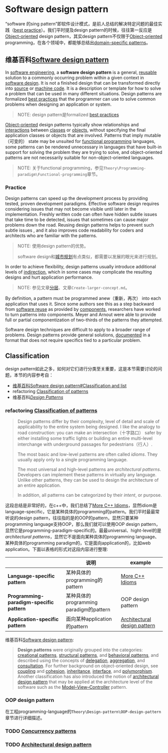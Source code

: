 # Software design pattern

“software 的sing pattern”即软件设计模式，是前人总结的解决特定问题的最佳实践（[best practice](https://en.wikipedia.org/wiki/Best_practice)）。我们平时提及design pattern的时候，往往第一反应是[Object-oriented](https://en.wikipedia.org/wiki/Object-oriented) design pattern，其实design pattern不仅限于[Object-oriented](https://en.wikipedia.org/wiki/Object-oriented) programming，在各个领域中，都能够总结出[domain-specific patterns](https://en.wikipedia.org/wiki/Software_design_pattern#Domain-specific_patterns)。



## 维基百科[Software design pattern](https://en.wikipedia.org/wiki/Software_design_pattern)

In [software engineering](https://en.wikipedia.org/wiki/Software_engineering), a **software design pattern** is a general, [reusable](https://en.wikipedia.org/wiki/Reusability) solution to a commonly occurring problem within a given context in [software design](https://en.wikipedia.org/wiki/Software_design). It is not a finished design that can be transformed directly into [source](https://en.wikipedia.org/wiki/Source_code) or [machine code](https://en.wikipedia.org/wiki/Machine_code). It is a description or template for how to solve a problem that can be used in many different situations. Design patterns are formalized [best practices](https://en.wikipedia.org/wiki/Best_practice) that the programmer can use to solve common problems when designing an application or system.

> NOTE: design pattern是formalized [best practices](https://en.wikipedia.org/wiki/Best_practice) 

[Object-oriented](https://en.wikipedia.org/wiki/Object-oriented) design patterns typically show relationships and [interactions](https://en.wikipedia.org/wiki/Interaction) between [classes](https://en.wikipedia.org/wiki/Class_(computer_science)) or [objects](https://en.wikipedia.org/wiki/Object_(computer_science)), without specifying the final application classes or objects that are involved. Patterns that imply mutable（可变的） state may be unsuited for [functional programming](https://en.wikipedia.org/wiki/Functional_programming) languages, some patterns can be rendered unnecessary in languages that have built-in support for solving the problem they are trying to solve, and object-oriented patterns are not necessarily suitable for non-object-oriented languages.

> NOTE: 关于functional programming，参见`Theory\Programming-paradigm\Functional-programming`章节。

### Practice

Design patterns can speed up the development process by providing tested, proven development paradigms. Effective software design requires considering issues that may not become visible until later in the implementation. Freshly written code can often have hidden subtle issues that take time to be detected, issues that sometimes can cause major problems down the road. Reusing design patterns helps to prevent such subtle issues , and it also improves code readability for coders and architects who are familiar with the patterns.

> NOTE: 使用design pattern的优势。
>
> software design和[城市规划](https://baike.baidu.com/item/%E5%9F%8E%E5%B8%82%E8%A7%84%E5%88%92/491164?fr=aladdin)有点类似，都需要以发展的眼光来进行规划。

In order to achieve flexibility, design patterns usually introduce additional levels of [indirection](https://en.wikipedia.org/wiki/Indirection), which in some cases may complicate the resulting designs and hurt application performance.

> NOTE: 参见文章[分层](https://dengking.github.io/Post/Abstraction/Abstraction-and-architecture-and-layer/)、文章`Create-larger-concept.md`。

By definition, a pattern must be programmed anew（重新，再次） into each application that uses it. Since some authors see this as a step backward from [software reuse](https://en.wikipedia.org/wiki/Software_reuse) as provided by [components](https://en.wikipedia.org/wiki/Software_componentry), researchers have worked to turn patterns into components. Meyer and Arnout were able to provide full or partial componentization of two-thirds of the patterns they attempted. 

Software design techniques are difficult to apply to a broader range of problems. Design patterns provide general solutions, [documented](https://en.wikipedia.org/wiki/Documentation) in a format that does not require specifics tied to a particular problem.



## Classification

design pattern如此之多，如何对它们进行分类至关重要，这是本节需要讨论的问题，本节的内容参考自：

- [维基百科Software design pattern#Classification and list](https://en.wikipedia.org/wiki/Software_design_pattern#Classification_and_list)
- refactoring [Classification of patterns](https://refactoring.guru/design-patterns/classification)
- 维基百科[*Design Patterns*](https://en.wikipedia.org/wiki/Design_Patterns)

### refactoring [Classification of patterns](https://refactoring.guru/design-patterns/classification)

> Design patterns differ by their complexity, level of detail and scale of applicability to the entire system being designed. I like the analogy to road construction: you can make an intersection（十字路口） safer by either installing some traffic lights or building an entire multi-level interchange with underground passages for pedestrians（行人）.
>
> The most basic and low-level patterns are often called *idioms*. They usually apply only to a single programming language.
>
> The most universal and high-level patterns are *architectural patterns*. Developers can implement these patterns in virtually any language. Unlike other patterns, they can be used to design the architecture of an entire application.
>
> In addition, all patterns can be categorized by their *intent*, or purpose. 

这段总结是非常好的，在c++中，我们总结了[More C++ Idioms](https://en.wikibooks.org/wiki/More_C%2B%2B_Idioms)，显然idiom是language-specific，它是某种具体的programming的pattern。我们平时最最常听说的design pattern，往往指的是的OOP的pattern，显然只要某种programming language支持OOP，那么我们就可以使用OOP design pattern，显然它是programming-paradigm-specific的。最最universal、hight-level的是 *architectural patterns*，显然它不是面向某种具体的programming language、某种具体的programming paradigm的，它是面向application的，比如web  application。下面以表格的形式对这段内容进行整理: 

|                                           | 说明                                    | example                                                      |
| ----------------------------------------- | --------------------------------------- | ------------------------------------------------------------ |
| **Language-specific pattern**             | 某种具体的programming的pattern          | [More C++ Idioms](https://en.wikibooks.org/wiki/More_C%2B%2B_Idioms) |
| **Programming-paradigm-specific pattern** | 某种具体的programming paradigm的pattern | OOP design pattern                                           |
| **Application-specific pattern**          | 面向某种application的pattern            | [Architectural design pattern](https://en.wikipedia.org/wiki/Architectural_pattern) |

维基百科[Software design pattern](https://en.wikipedia.org/wiki/Software_design_pattern): 

> **Design patterns** were originally grouped into the categories: [creational patterns](https://en.wikipedia.org/wiki/Creational_pattern), [structural patterns](https://en.wikipedia.org/wiki/Structural_pattern), and [behavioral patterns](https://en.wikipedia.org/wiki/Behavioral_pattern), and described using the concepts of [delegation](https://en.wikipedia.org/wiki/Delegation_(programming)), [aggregation](https://en.wikipedia.org/wiki/Aggregation_(object-oriented_programming)), and [consultation](https://en.wikipedia.org/w/index.php?title=Consultation_(object-oriented_programming)&action=edit&redlink=1). For further background on object-oriented design, see [coupling](https://en.wikipedia.org/wiki/Coupling_(computer_science)) and [cohesion](https://en.wikipedia.org/wiki/Cohesion_(computer_science)), [inheritance](https://en.wikipedia.org/wiki/Inheritance_(computer_science)), [interface](https://en.wikipedia.org/wiki/Interface_(object-oriented_programming)), and [polymorphism](https://en.wikipedia.org/wiki/Polymorphism_in_object-oriented_programming). Another classification has also introduced the notion of [architectural design pattern](https://en.wikipedia.org/wiki/Architectural_pattern) that may be applied at the architecture level of the software such as the [Model–View–Controller](https://en.wikipedia.org/wiki/Model–View–Controller) pattern. 



### OOP design pattern

在工程programming-language的`Theory\Design-pattern\OOP-design-pattern`章节进行详细描述。

### TODO [Concurrency patterns](https://en.wikipedia.org/wiki/Concurrency_pattern)





### TODO [Architectural design pattern](https://en.wikipedia.org/wiki/Architectural_pattern) 

